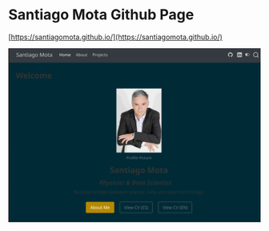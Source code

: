 # Santiago Mota Github Page

[https://santiagomota.github.io/](https://santiagomota.github.io/)

![](https://github.com/santiagomota/santiagomota.github.io/blob/master/Captura%20desde%202025-10-24%2010-38-11.png)
